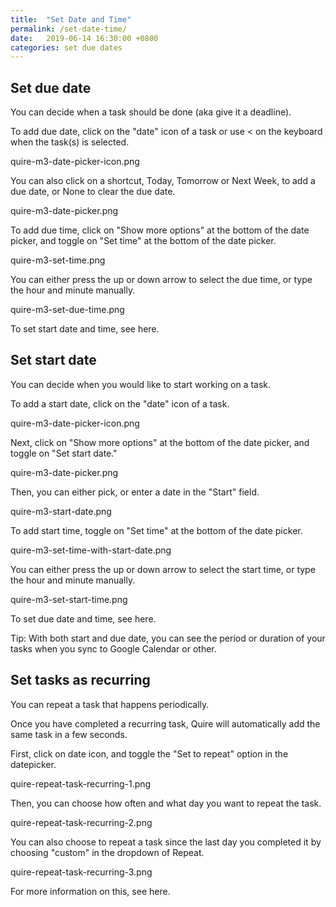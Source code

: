 ```yaml
---
title:  "Set Date and Time"
permalink: /set-date-time/
date:   2019-06-14 16:30:00 +0800
categories: set due dates
---
```

## Set due date

You can decide when a task should be done (aka give it a deadline).

To add due date, click on the "date" icon of a task or use < on the keyboard when the task(s) is selected.

quire-m3-date-picker-icon.png

You can also click on a shortcut, Today, Tomorrow or Next Week, to add a due date, or None to clear the due date.

quire-m3-date-picker.png

To add due time, click on "Show more options" at the bottom of the date picker, and toggle on "Set time" at the bottom of the date picker.

quire-m3-set-time.png

You can either press the up or down arrow to select the due time, or type the hour and minute manually.

quire-m3-set-due-time.png

To set start date and time, see here.





## Set start date 

You can decide when you would like to start working on a task.

To add a start date, click on the "date" icon of a task.

quire-m3-date-picker-icon.png

Next, click on "Show more options" at the bottom of the date picker, and toggle on "Set start date."

quire-m3-date-picker.png

Then, you can either pick, or enter a date in the "Start" field.

quire-m3-start-date.png

To add start time, toggle on "Set time" at the bottom of the date picker.

quire-m3-set-time-with-start-date.png

You can either press the up or down arrow to select the start time, or type the hour and minute manually.

quire-m3-set-start-time.png

To set due date and time, see here.

Tip: With both start and due date, you can see the period or duration of your tasks when you sync to Google Calendar or other.









## Set tasks as recurring

You can repeat a task that happens periodically.

Once you have completed a recurring task, Quire will automatically add the same task in a few seconds.

First, click on date icon, and toggle the "Set to repeat" option in the datepicker.

quire-repeat-task-recurring-1.png

Then, you can choose how often and what day you want to repeat the task.

quire-repeat-task-recurring-2.png

You can also choose to repeat a task since the last day you completed it by choosing "custom" in the dropdown of Repeat.

quire-repeat-task-recurring-3.png

For more information on this, see here.